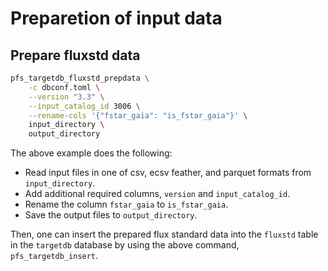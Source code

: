 # Preparetion of input data

## Prepare fluxstd data

```bash
pfs_targetdb_fluxstd_prepdata \
    -c dbconf.toml \
    --version "3.3" \
    --input_catalog_id 3006 \
    --rename-cols '{"fstar_gaia": "is_fstar_gaia"}' \
    input_directory \
    output_directory
```

The above example does the following:
- Read input files in one of csv, ecsv feather, and parquet formats from `input_directory`.
- Add additional required columns, `version` and `input_catalog_id`.
- Rename the column `fstar_gaia` to `is_fstar_gaia`.
- Save the output files to `output_directory`.

Then, one can insert the prepared flux standard data into the `fluxstd` table in the `targetdb` database by using the above command, `pfs_targetdb_insert`.
